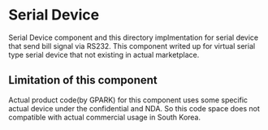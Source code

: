 <!--
SPDX-FileCopyrightText: © 2023 Jinwoo Park (pmnxis@gmail.com)

SPDX-License-Identifier: MIT OR Apache-2.0
-->

# Serial Device
Serial Device component and this directory implmentation for serial device that send bill signal via RS232.
This component writed up for virtual serial type serial device that not existing in actual marketplace.

## Limitation of this component
Actual product code(by GPARK) for this component uses some specific actual device under the confidential and NDA.
So this code space does not compatible with actual commercial usage in South Korea.
